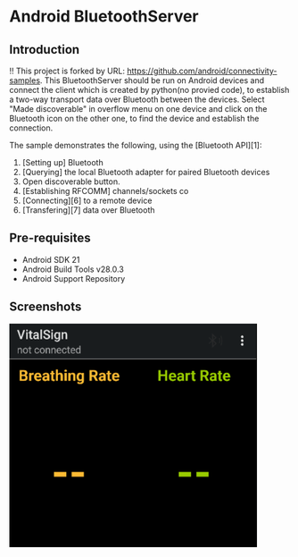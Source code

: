 
Android BluetoothServer
===================================

Introduction
------------
!! This project is forked by URL: https://github.com/android/connectivity-samples.
This BluetoothServer should be run on Android devices and connect the client which is created by python(no provied code), to establish a two-way transport data over
Bluetooth between the devices. Select "Made discoverable" in overflow menu on one device and click
on the Bluetooth icon on the other one, to find the device and establish the connection.

The sample demonstrates the following, using the [Bluetooth API][1]:

1. [Setting up] Bluetooth
2. [Querying] the local Bluetooth adapter for paired Bluetooth devices
3. Open discoverable button.
4. [Establishing RFCOMM] channels/sockets co
5. [Connecting][6] to a remote device
6. [Transfering][7] data over Bluetooth

Pre-requisites
--------------

- Android SDK 21
- Android Build Tools v28.0.3
- Android Support Repository

Screenshots
-------------
<img src="screenshots/img.png" height="400" alt="Screenshot"/> 
